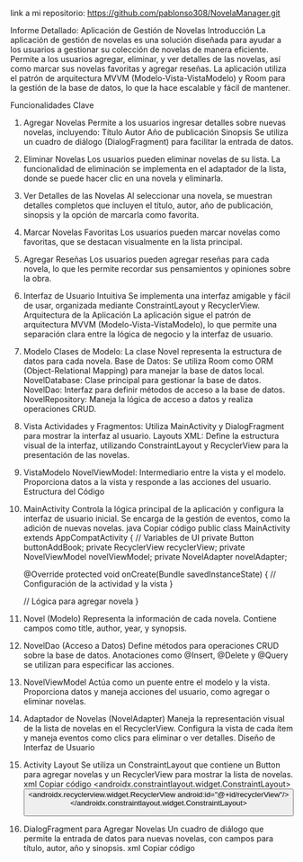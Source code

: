 link a mi repositorio: https://github.com/pablonso308/NovelaManager.git

Informe Detallado: Aplicación de Gestión de Novelas
Introducción
La aplicación de gestión de novelas es una solución diseñada para ayudar a los usuarios a gestionar su colección de novelas de manera eficiente. Permite a los usuarios agregar, eliminar, y ver detalles de las novelas, así como marcar sus novelas favoritas y agregar reseñas. La aplicación utiliza el patrón de arquitectura MVVM (Modelo-Vista-VistaModelo) y Room para la gestión de la base de datos, lo que la hace escalable y fácil de mantener.

Funcionalidades Clave
1. Agregar Novelas
Permite a los usuarios ingresar detalles sobre nuevas novelas, incluyendo:
Título
Autor
Año de publicación
Sinopsis
Se utiliza un cuadro de diálogo (DialogFragment) para facilitar la entrada de datos.
2. Eliminar Novelas
Los usuarios pueden eliminar novelas de su lista.
La funcionalidad de eliminación se implementa en el adaptador de la lista, donde se puede hacer clic en una novela y eliminarla.
3. Ver Detalles de las Novelas
Al seleccionar una novela, se muestran detalles completos que incluyen el título, autor, año de publicación, sinopsis y la opción de marcarla como favorita.
4. Marcar Novelas Favoritas
Los usuarios pueden marcar novelas como favoritas, que se destacan visualmente en la lista principal.
5. Agregar Reseñas
Los usuarios pueden agregar reseñas para cada novela, lo que les permite recordar sus pensamientos y opiniones sobre la obra.
6. Interfaz de Usuario Intuitiva
Se implementa una interfaz amigable y fácil de usar, organizada mediante ConstraintLayout y RecyclerView.
Arquitectura de la Aplicación
La aplicación sigue el patrón de arquitectura MVVM (Modelo-Vista-VistaModelo), lo que permite una separación clara entre la lógica de negocio y la interfaz de usuario.

1. Modelo
Clases de Modelo: La clase Novel representa la estructura de datos para cada novela.
Base de Datos: Se utiliza Room como ORM (Object-Relational Mapping) para manejar la base de datos local.
NovelDatabase: Clase principal para gestionar la base de datos.
NovelDao: Interfaz para definir métodos de acceso a la base de datos.
NovelRepository: Maneja la lógica de acceso a datos y realiza operaciones CRUD.
2. Vista
Actividades y Fragmentos: Utiliza MainActivity y DialogFragment para mostrar la interfaz al usuario.
Layouts XML: Define la estructura visual de la interfaz, utilizando ConstraintLayout y RecyclerView para la presentación de las novelas.
3. VistaModelo
NovelViewModel: Intermediario entre la vista y el modelo. Proporciona datos a la vista y responde a las acciones del usuario.
Estructura del Código
1. MainActivity
Controla la lógica principal de la aplicación y configura la interfaz de usuario inicial.
Se encarga de la gestión de eventos, como la adición de nuevas novelas.
java
Copiar código
public class MainActivity extends AppCompatActivity {
    // Variables de UI
    private Button buttonAddBook;
    private RecyclerView recyclerView;
    private NovelViewModel novelViewModel;
    private NovelAdapter novelAdapter;

    @Override
    protected void onCreate(Bundle savedInstanceState) {
        // Configuración de la actividad y la vista
    }

    // Lógica para agregar novela
}
2. Novel (Modelo)
Representa la información de cada novela.
Contiene campos como title, author, year, y synopsis.
3. NovelDao (Acceso a Datos)
Define métodos para operaciones CRUD sobre la base de datos.
Anotaciones como @Insert, @Delete y @Query se utilizan para especificar las acciones.
4. NovelViewModel
Actúa como un puente entre el modelo y la vista.
Proporciona datos y maneja acciones del usuario, como agregar o eliminar novelas.
5. Adaptador de Novelas (NovelAdapter)
Maneja la representación visual de la lista de novelas en el RecyclerView.
Configura la vista de cada ítem y maneja eventos como clics para eliminar o ver detalles.
Diseño de Interfaz de Usuario
1. Activity Layout
Se utiliza un ConstraintLayout que contiene un Button para agregar novelas y un RecyclerView para mostrar la lista de novelas.
xml
Copiar código
<androidx.constraintlayout.widget.ConstraintLayout>
    <Button android:id="@+id/buttonAddBook"/>
    <androidx.recyclerview.widget.RecyclerView android:id="@+id/recyclerView"/>
</androidx.constraintlayout.widget.ConstraintLayout>
2. DialogFragment para Agregar Novelas
Un cuadro de diálogo que permite la entrada de datos para nuevas novelas, con campos para título, autor, año y sinopsis.
xml
Copiar código
<LinearLayout>
    <EditText android:id="@+id/editTextTitle"/>
    <EditText android:id="@+id/editTextAuthor"/>
    <EditText android:id="@+id/editTextYear" android:inputType="number"/>
    <EditText android:id="@+id/editTextSynopsis"/>
</LinearLayout>
